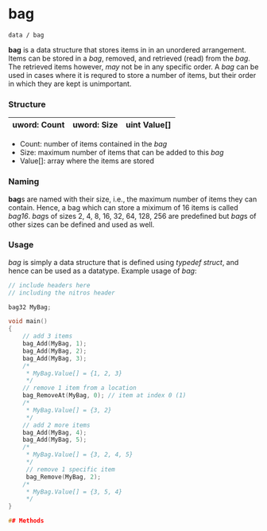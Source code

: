 bag
===
`data / bag`

**bag** is a data structure that stores items in in an unordered arrangement. Items can be stored in a *bag*, removed, and retrieved (read) from the *bag*. The retrieved items however, *may* not be in any specific order. A *bag* can be used in cases where it is requred to store a number of items, but their order in which they are kept is unimportant.

### Structure
| uword: **Count** | uword: **Size** | uint **Value[]** |
|------------------|-----------------|------------------|
* Count: number of items contained in the *bag*
* Size: maximum number of items that can be added to this *bag*
* Value[]: array where the items are stored

### Naming
**bag**s are named with their size, i.e., the maximum number of items they can contain. Hence, a bag which can store a miximum of 16 items is called *bag16*. *bag*s of sizes 2, 4, 8, 16, 32, 64, 128, 256 are predefined but *bag*s of other sizes can be defined and used as well.

### Usage
*bag* is simply a data structure that is defined using *typedef struct*, and hence can be used as a datatype. Example usage of *bag*:
```C
// include headers here
// including the nitros header

bag32 MyBag;

void main()
{
	// add 3 items
	bag_Add(MyBag, 1);
    bag_Add(MyBag, 2);
    bag_Add(MyBag, 3);
    /*
     * MyBag.Value[] = {1, 2, 3}
     */
    // remove 1 item from a location
    bag_RemoveAt(MyBag, 0);	// item at index 0 (1)
    /*
     * MyBag.Value[] = {3, 2}
     */
    // add 2 more items
    bag_Add(MyBag, 4);
    bag_Add(MyBag, 5);
    /*
     * MyBag.Value[] = {3, 2, 4, 5}
     */
     // remove 1 specific item
     bag_Remove(MyBag, 2);
    /*
     * MyBag.Value[] = {3, 5, 4}
     */
}

## Methods


